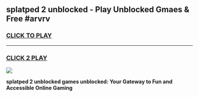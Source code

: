 
## splatped 2 unblocked - Play Unblocked Gmaes & Free #arvrv
<h3>
<a href="https://news.freeplayer.one?title=splatped_2_unblocked&ref=24F">CLICK TO PLAY</a></h3>
<hr>

<h3>
<a href="https://news.freeplayer.one?title=splatped_2_unblocked&ref=24F">CLICK 2 PLAY</a>
  
</h3>

<a href="https://news.freeplayer.one?title=splatped_2_unblocked&ref=24F/"><img src="https://clearcache.store/games.png"></a>


**splatped 2 unblocked games unblocked: Your Gateway to Fun and Accessible Online Gaming**
